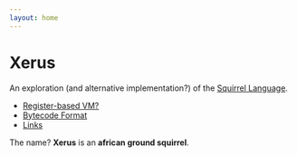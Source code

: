 ```yaml
---
layout: home
---
```


# Xerus

An exploration (and alternative implementation?) of the [Squirrel Language](http://squirrel-lang.org).

- [Register-based VM?](squirrel/stack-or-register-based-vm)
- [Bytecode Format](squirrel/bytecode)
- [Links](squirrel/links)

The name? **Xerus** is an **african ground squirrel**.
